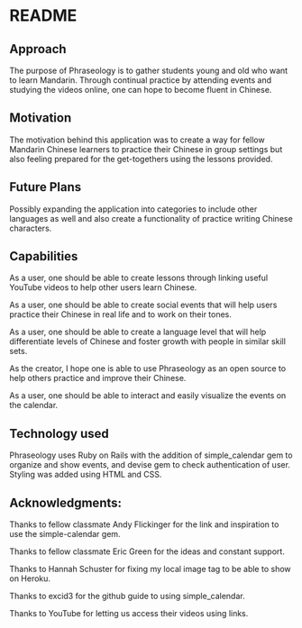 # README

## Approach
 The purpose of Phraseology is to gather students young and old who want to learn Mandarin. Through continual practice by attending events and studying the videos online, one can hope to become fluent in Chinese.

## Motivation
The motivation behind this application was to create a way for fellow Mandarin Chinese learners to practice their Chinese in group settings but also feeling prepared for the get-togethers using the lessons provided.

## Future Plans
Possibly expanding the application into categories to include other languages as well and also create a functionality of practice writing Chinese characters.

## Capabilities
As a user, one should be able to create lessons through linking useful YouTube videos to help other users learn Chinese.

As a user, one should be able to create social events that will help users practice their Chinese in real life and to work on their tones.

As a user, one should be able to create a language level that will help differentiate levels of Chinese and foster growth with people in similar skill sets.

As the creator, I hope one is able to use Phraseology as an open source to help others practice and improve their Chinese.

As a user, one should be able to interact and easily visualize the events on the calendar.

## Technology used
Phraseology uses Ruby on Rails with the addition of simple_calendar gem to organize and show events, and devise gem to check authentication of user. Styling was added using HTML and CSS.


## Acknowledgments:

Thanks to fellow classmate Andy Flickinger for the link and inspiration to use the simple-calendar gem.

Thanks to fellow classmate Eric Green for the ideas and constant support.

Thanks to Hannah Schuster for fixing my local image tag to be able to show on Heroku.

Thanks to excid3 for the github guide to using simple_calendar.

Thanks to YouTube for letting us access their videos using links.
